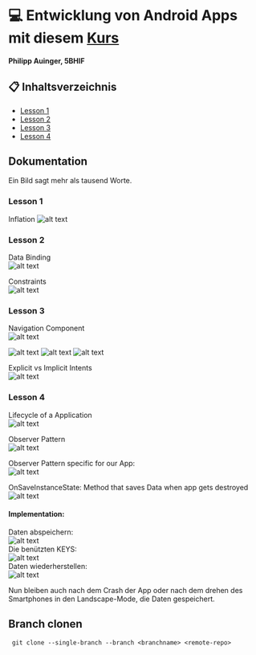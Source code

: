 # :computer: Entwicklung von Android Apps mit diesem [Kurs](https://classroom.udacity.com/courses/ud9012)
#### Philipp Auinger, 5BHIF

## :clipboard: Inhaltsverzeichnis
 - [Lesson 1](https://github.com/1920-5bhif-nvs/1920-5bhif-nvs-udacity-labs-philippAuinger#lesson-1)
 - [Lesson 2](https://github.com/1920-5bhif-nvs/1920-5bhif-nvs-udacity-labs-philippAuinger#lesson-2)
 - [Lesson 3](https://github.com/1920-5bhif-nvs/1920-5bhif-nvs-udacity-labs-philippAuinger#lesson-3)
 - [Lesson 4](https://github.com/1920-5bhif-nvs/1920-5bhif-nvs-udacity-labs-philippAuinger#lesson-4)
 
## Dokumentation
Ein Bild sagt mehr als tausend Worte.
### Lesson 1
Inflation
![alt text](https://github.com/1920-5bhif-nvs/1920-5bhif-nvs-udacity-labs-philippAuinger/blob/master/Images/inflation.png)      

### Lesson 2
Data Binding     
![alt text](https://github.com/1920-5bhif-nvs/1920-5bhif-nvs-udacity-labs-philippAuinger/blob/master/Images/databinding.png)      

Constraints     
![alt text](https://github.com/1920-5bhif-nvs/1920-5bhif-nvs-udacity-labs-philippAuinger/blob/master/Images/constraints.png)      

### Lesson 3
Navigation Component     
![alt text](https://github.com/1920-5bhif-nvs/1920-5bhif-nvs-udacity-labs-philippAuinger/blob/master/Images/NavigationComponent.png)      

![alt text](https://github.com/1920-5bhif-nvs/1920-5bhif-nvs-udacity-labs-philippAuinger/blob/master/Images/first.png)
![alt text](https://github.com/1920-5bhif-nvs/1920-5bhif-nvs-udacity-labs-philippAuinger/blob/master/Images/second.png)
![alt text](https://github.com/1920-5bhif-nvs/1920-5bhif-nvs-udacity-labs-philippAuinger/blob/master/Images/third.png)

Explicit vs Implicit Intents         
![alt text](https://github.com/1920-5bhif-nvs/1920-5bhif-nvs-udacity-labs-philippAuinger/blob/master/Images/explicitVsImplicit.png)   
### Lesson 4

Lifecycle of a Application         
![alt text](https://github.com/1920-5bhif-nvs/1920-5bhif-nvs-udacity-labs-philippAuinger/blob/master/Images/lifecycle.png)      

Observer Pattern      
![alt text](https://github.com/1920-5bhif-nvs/1920-5bhif-nvs-udacity-labs-philippAuinger/blob/master/Images/observer.png) 

Observer Pattern specific for our App:       
![alt text](https://github.com/1920-5bhif-nvs/1920-5bhif-nvs-udacity-labs-philippAuinger/blob/master/Images/observerForApp.png)     

OnSaveInstanceState: Method that saves Data when app gets destroyed
![alt text](https://github.com/1920-5bhif-nvs/1920-5bhif-nvs-udacity-labs-philippAuinger/blob/master/Images/onSaveInstanceState.png)     

#### Implementation:         
Daten abspeichern:       
![alt text](https://github.com/1920-5bhif-nvs/1920-5bhif-nvs-udacity-labs-philippAuinger/blob/master/Images/save.PNG)          
Die benützten KEYS:        
![alt text](https://github.com/1920-5bhif-nvs/1920-5bhif-nvs-udacity-labs-philippAuinger/blob/master/Images/keys.PNG)            
Daten wiederherstellen:       
![alt text](https://github.com/1920-5bhif-nvs/1920-5bhif-nvs-udacity-labs-philippAuinger/blob/master/Images/restore.PNG)         

Nun bleiben auch nach dem Crash der App oder nach dem drehen des Smartphones in den Landscape-Mode, die Daten gespeichert.
## Branch clonen
```
 git clone --single-branch --branch <branchname> <remote-repo>
```
